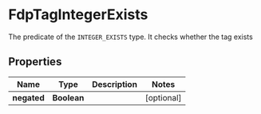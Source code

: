 

# FdpTagIntegerExists

The predicate of the `INTEGER_EXISTS` type. It checks whether the tag  exists

## Properties

| Name | Type | Description | Notes |
|------------ | ------------- | ------------- | -------------|
|**negated** | **Boolean** |  |  [optional] |



